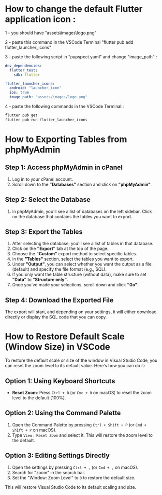 # How to change the default Flutter application icon :

1 -  you should have "assets\images\logo.png"

2 - paste this command in the VSCode Terminal "flutter pub add flutter_launcher_icons"

3 - paste the following script in "pupspect.yaml" and change "image_path" :

```yaml
dev_dependencies:
  flutter_test:
    sdk: flutter

flutter_launcher_icons:
  android: "launcher_icon"
  ios: true
  image_path: "assets/images/logo.png"
```
4 - paste the following commands  in the VSCode Terminal : 
```PowerShell 
flutter pub get
flutter pub run flutter_launcher_icons
```

# How to Exporting Tables from phpMyAdmin

## Step 1: Access phpMyAdmin in cPanel

1. Log in to your cPanel account.
2. Scroll down to the **"Databases"** section and click on **"phpMyAdmin"**.

## Step 2: Select the Database

1. In phpMyAdmin, you'll see a list of databases on the left sidebar. Click on the database that contains the tables you want to export.

## Step 3: Export the Tables

1. After selecting the database, you'll see a list of tables in that database.
2. Click on the **"Export"** tab at the top of the page.
3. Choose the **"Custom"** export method to select specific tables.
4. In the **"Tables"** section, select the tables you want to export.
5. Under **"Output"**, you can select whether you want the output as a file (default) and specify the file format (e.g., SQL).
6. If you only want the table structure (without data), make sure to set **"Data"** to **"Structure only"**.
7. Once you've made your selections, scroll down and click **"Go"**.

## Step 4: Download the Exported File

The export will start, and depending on your settings, it will either download directly or display the SQL code that you can copy.

# How to Restore Default Scale (Window Size) in VSCode

To restore the default scale or size of the window in Visual Studio Code, you can reset the zoom level to its default value. Here's how you can do it:

## Option 1: Using Keyboard Shortcuts
- **Reset Zoom**: Press `Ctrl + 0` (or `Cmd + 0` on macOS) to reset the zoom level to the default (100%).

## Option 2: Using the Command Palette
1. Open the Command Palette by pressing `Ctrl + Shift + P` (or `Cmd + Shift + P` on macOS).
2. Type `View: Reset Zoom` and select it. This will restore the zoom level to the default.

## Option 3: Editing Settings Directly
1. Open the settings by pressing `Ctrl + ,` (or `Cmd + ,` on macOS).
2. Search for "zoom" in the search bar.
3. Set the "Window: Zoom Level" to `0` to restore the default size.

This will restore Visual Studio Code to its default scaling and size.

